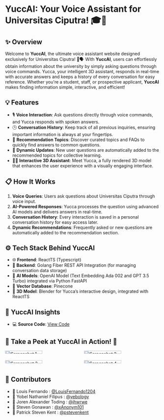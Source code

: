 # YuccAI: Your Voice Assistant for Universitas Ciputra! 🎓💬

## ✨ Overview  
Welcome to **YuccAI**, the ultimate voice assistant website designed exclusively for Universitas Ciputra! 🚀🗣️ With **YuccAI**, users can effortlessly obtain information about the university by simply asking questions through voice commands. Yucca, your intelligent 3D assistant, responds in real-time with accurate answers and keeps a history of every conversation for easy reference. Whether you're a student, staff, or prospective applicant, **YuccAI** makes finding information simple, interactive, and efficient!  

## 💡 Features  
- 🎙️ **Voice Interaction**: Ask questions directly through voice commands, and Yucca responds with spoken answers.  
- 🕒 **Conversation History**: Keep track of all previous inquiries, ensuring important information is always at your fingertips.  
- 🌟 **Recommendation Topics**: Discover curated topics and FAQs to quickly find answers to common questions.  
- 🔄 **Dynamic Updates**: New user questions are automatically added to the recommended topics for collective learning.  
- 🧑‍🎨 **Interactive 3D Assistant**: Meet Yucca, a fully rendered 3D model that enhances the user experience with a visually engaging interface.  

## 📋 How It Works  
1. **Voice Queries**: Users ask questions about Universitas Ciputra through voice input.  
2. **AI-Powered Responses**: Yucca processes the question using advanced AI models and delivers answers in real-time.  
3. **Conversation History**: Every interaction is saved in a personal conversation history for easy access later.  
4. **Dynamic Recommendations**: Frequently asked or new questions are automatically added to the recommendation section.  

## ⚙️ Tech Stack Behind YuccAI  
- 🌐 **Frontend**: ReactTS (Typescript) 
- 🔧 **Backend**: Golang Fiber REST API Integration (for managing conversation data storage)  
- 🧠 **AI Models**: OpenAI Model (Text Embedding Ada 002 and GPT 3.5 Turbo) integrated via Python FastAPI
- 📒 **Vector Database**: Pinecone
- 🎨 **3D Model**: Blender for Yucca’s interactive design, integrated with ReactTS

## 🚀 YuccAI Insights  
- 💻 **Source Code**: [View Code](https://github.com/LouisFernando1204/yuccAI-frontend)  

## 🌟 Take a Peek at YuccAI in Action! 📸  
<div style="display: grid; grid-template-columns: repeat(2, 1fr); gap: 10px;">
    <img src="https://drive.google.com/uc?id=12PIBpZ-mB-zWGOZvUavCURuL6_U_4kcV" alt="Screenshot 1" style="width: 70%;"/>
    <img src="https://drive.google.com/uc?id=1P4FvCOfB9bjqEjJOwfL0z4TAT8hmQKWI" alt="Screenshot 2" style="width: 70%;"/>
    <img src="https://drive.google.com/uc?id=1QKdbP1s8kRa_mCSo8q7jJv9SjMeF-e8Z" alt="Screenshot 3" style="width: 70%;"/>
    <img src="https://drive.google.com/uc?id=1xDZoLUkGbwmxtp2qk257dQYICaeW2tTb" alt="Screenshot 4" style="width: 70%;"/>
</div>

## 🤝 Contributors  
- 🧑 Louis Fernando : [@LouisFernando1204](https://github.com/LouisFernando1204)  
- 🧑 Yobel Nathaniel Filipus : [@yebology](https://github.com/yebology)
- 🧑 Joren Alexander Toding : [@jhwrwe](https://github.com/jhwrwe)
- 🧑 Steven Gonawan : [@xAnonym101](https://github.com/xAnonym101)
- 🧑 Patrick Steven Kent : [@pstevenkent](https://github.com/pstevenkent)
